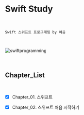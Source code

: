 # Swift Study

<br>

```
Swift 스위프트 프로그래밍 by 야곰
```

<br>

![swiftprogramming](https://user-images.githubusercontent.com/58765757/107148321-e2bcce00-6995-11eb-8295-cff0b6e79b50.png)

<br>

## Chapter_List

<br>

- [x] Chapter_01. 스위프트

- [x] Chapter_02. 스위프트 처음 시작하기
